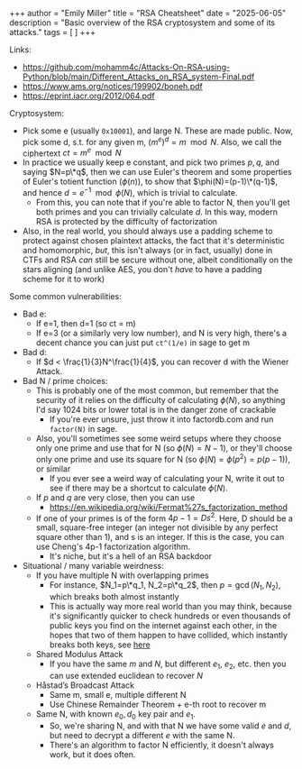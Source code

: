 +++
author = "Emily Miller"
title = "RSA Cheatsheet"
date = "2025-06-05"
description = "Basic overview of the RSA cryptosystem and some of its attacks."
tags = [  ]
+++


Links:
- https://github.com/mohamm4c/Attacks-On-RSA-using-Python/blob/main/Different_Attacks_on_RSA_system-Final.pdf
- https://www.ams.org/notices/199902/boneh.pdf
- https://eprint.iacr.org/2012/064.pdf

Cryptosystem:
- Pick some e (usually `0x10001`), and large N. These are made public. Now, pick some d, s.t. for any given m, $(m^e)^d=m \mod N$.  Also, we call the ciphertext $ct=m^e \mod N$
- In practice we usually keep e constant, and pick two primes $p,q$, and saying
$N=p\*q$, then we can use Euler's theorem and some properties of Euler's totient
function ($\phi(n)$), to show that $\phi(N)=(p-1)\*(q-1)$, and hence $d = e^{-1} \mod \phi(N)$, which is trivial to calculate.
	- From this, you can note that if you're able to factor N, then you'll get both primes and you can trivially calculate $d$. In this way, modern RSA is protected by the difficulty of factorization
- Also, in the real world, you should always use a padding scheme to protect against chosen plaintext attacks, the fact that it's deterministic and homomorphic, *but*, this isn't always (or in fact, usually) done in CTFs and RSA *can* still be secure without one, albeit conditionally on the stars aligning (and unlike AES, you don't *have* to have a padding scheme for it to work)

Some common vulnerabilities:
- Bad e:
	- If e=1, then d=1 (so ct = m)
	- If e=3 (or a similarly very low number), and N is very high, there's a decent chance you can just put `ct^(1/e)`  in sage to get m
- Bad d:
	- If $d < \frac{1}{3}N^\frac{1}{4}$, you can recover d with the Wiener
    Attack.
- Bad N / prime choices:
	- This is probably one of the most common, but remember that the security of it relies on the difficulty of calculating $\phi(N)$, so anything I'd say 1024 bits or lower total is in the danger zone of crackable
		- If you're ever unsure, just throw it into factordb.com and run `factor(N)` in sage.
	- Also, you'll sometimes see some weird setups where they choose only one
    prime and use that for N (so $\phi(N)=N-1$), or they'll choose only one
    prime and use its square for N (so $\phi(N)=\phi(p^2)=p(p-1)$), or similar
		- If you ever see a weird way of calculating your N, write it out to see if there may be a shortcut to calculate $\phi(N)$.
	- If $p$ and $q$ are very close, then you can use
		- https://en.wikipedia.org/wiki/Fermat%27s_factorization_method
	- If one of your primes is of the form $4p-1 = Ds^2$.  Here, D should be a small, square-free integer (an integer not divisible by any perfect square other than 1), and s is an integer. If this is the case, you can use Cheng's 4p-1 factorization algorithm.
		- It's niche, but it's a hell of an RSA backdoor
- Situational / many variable weirdness:
	- If you have multiple N with overlapping primes
		- For instance, $N_1=p\*q_1, N_2=p\*q_2$, then $p=\gcd(N_1, N_2)$, which breaks both almost instantly
		- This is actually way more real world than you may think, because it's significantly quicker to check hundreds or even thousands of public keys you find on the internet against each other, in the hopes that two of them happen to have collided, which instantly breaks both keys, see [here](https://eprint.iacr.org/2012/064.pdf)
	- Shared Modulus Attack
		- If you have the same $m$ and $N$, but different $e_1$, $e_2$, etc. then you can use extended euclidean to recover $N$
	- Håstad’s Broadcast Attack
		- Same m, small e, multiple different N
		- Use Chinese Remainder Theorem + e-th root to recover m
	- Same N, with known $e_0,d_0$ key pair and $e_1$.
		- So, we're sharing N, and with that N we have some valid $e$ and $d$, but need to decrypt a different $e$ with the same N.
		- There's an algorithm to factor N efficiently, it doesn't always work,
          but it does often.

